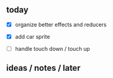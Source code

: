 ## today

  - [x] organize better effects and reducers
  - [x] add car sprite
  - [ ] handle touch down / touch up


## ideas / notes / later
